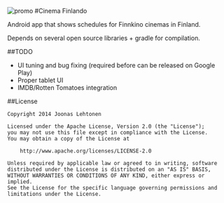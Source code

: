 ![promo](https://raw.githubusercontent.com/penny-five/finnkino-app/development/assets/promo.png)
#Cinema Finlando 

Android app that shows schedules for Finnkino cinemas in Finland.

Depends on several open source libraries + gradle for compilation.

##TODO

* UI tuning and bug fixing (required before can be released on Google Play)
* Proper tablet UI
* IMDB/Rotten Tomatoes integration

##License
```
Copyright 2014 Joonas Lehtonen

Licensed under the Apache License, Version 2.0 (the "License");
you may not use this file except in compliance with the License.
You may obtain a copy of the License at

    http://www.apache.org/licenses/LICENSE-2.0

Unless required by applicable law or agreed to in writing, software
distributed under the License is distributed on an "AS IS" BASIS,
WITHOUT WARRANTIES OR CONDITIONS OF ANY KIND, either express or implied.
See the License for the specific language governing permissions and
limitations under the License.
```
